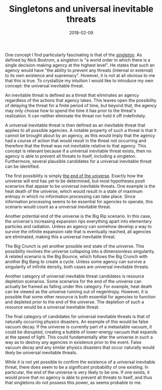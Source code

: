 ﻿---
layout: post
title: "Singletons and universal inevitable threats"
date: 2018-02-09
---
One concept I find particularly fascinating is that of the [singleton](https://nickbostrom.com/fut/singleton.html). As defined by Nick Bostrom, a singleton is "a world order in which there is a single decision-making agency at the highest level". He states that such an agency would have "the ability to prevent any threats (internal or external) to its own existence and supremacy". However, it is not at all obvious to me that this is true. To crystallize my intuition I would like to introduce my own concept: the universal inevitable threat.

An inevitable threat is defined as a threat that eliminates an agency regardless of the actions that agency takes. This leaves open the possibility of delaying the threat for a finite period of time, but beyond that, the agency may only choose how to spend the time it has prior to the threat's realization. It can neither eliminate the threat nor hold it off indefinitely.

A universal inevitable threat is then defined as an inevitable threat that applies to all possible agencies. A notable property of such a threat is that it cannot be brought about by an agency, as this would imply that the agency had a course of action that would result in the threat not occurring and therefore that the threat was not inevitable relative to that agency. This concept is relevant because if a universal inevitable threat exists, then no agency is able to prevent all threats to itself, including a singleton. Furthermore, several plausible candidates for a universal inevitable threat can be identified.

The first possibility is simply [the end of the universe](https://en.wikipedia.org/wiki/Ultimate_fate_of_the_universe). Exactly how the universe will end has yet to be determined, but most hypotheses posit scenarios that appear to be universal inevitable threats. One example is the heat death of the universe, which would result in a state of maximum entropy in which no information processing can take place. Since information processing seems to be essential for agencies to operate, this scenario would count as a universal inevitable threat.

Another potential end of the universe is the Big Rip scenario. In this case, the universe's increasing expansion rips everything apart into elementary particles and radiation. Unless an agency can somehow develop a way to survive the infinite expansion rate that is eventually reached, all agencies are eliminated, making this a universal inevitable threat.

The Big Crunch is yet another possible end state of the universe. This possibility involves the universe collapsing into a dimensionless singularity. A related scenario is the Big Bounce, which follows the Big Crunch with another Big Bang to create a cycle. Unless some agency can survive a singularity of infinite density, both cases are universal inevitable threats.

Another category of universal inevitable threat candidates is resource depletion scenarios. Some scenarios for the end of the universe can actually be framed as falling under this category. For example, heat death can be viewed as the universe running out of negentropy. However, it is possible that some other resource is both essential for agencies to function and depleted prior to the end of the universe. The depletion of such a resource would be a universal inevitable threat.

The final category of candidates for universal inevitable threats is that of naturally occurring physics disasters. An example of this would be false vacuum decay. If the universe is currently part of a metastable vacuum, it could be disrupted, creating a bubble of lower-energy vacuum that expands at the speed of light. This could fundamentally alter the universe in such a way as to destroy any agencies in existence prior to the event. 
False vacuum decay and any similar physics disasters that occur naturally would likely be universal inevitable threats.

While it is not yet possible to confirm the existence of a universal inevitable threat, there does seem to be a significant probability of one existing. In particular, the end of the universe is very likely to be one. If one exists, it would prove that no agency is able to prevent all threats to itself, and thus that singletons do not possess this power, as seems probable to me.
